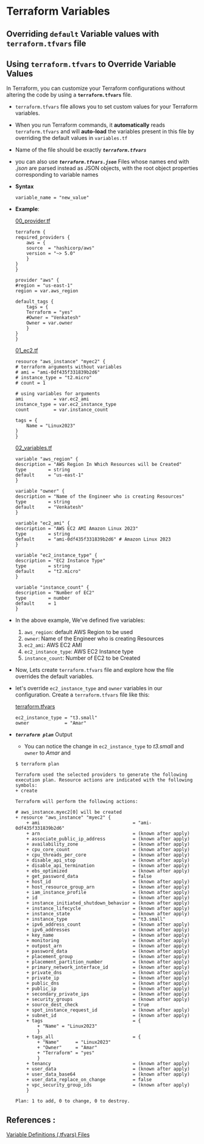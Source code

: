 # Terraform Variables

## Overriding `default` Variable values with `terraform.tfvars` file

## Using `terraform.tfvars` to Override Variable Values

In Terraform, you can customize your Terraform configurations without altering the code by using a **`terraform.tfvars`** file. 

- `terraform.tfvars` file allows you to set custom values for your Terraform variables. 
- When you run Terraform commands, it **automatically** reads `terraform.tfvars` and will **auto-load** the variables present in this file by overriding the default values in `variables.tf` 
- Name of the file should be exactly ***`terraform.tfvars`***
- you can also use ***`terraform.tfvars.json`*** Files whose names end with *.json* are parsed instead as JSON objects, with the root object properties corresponding to variable names

- **Syntax**

    ```hcl
    variable_name = "new_value"
    ```

- **Example**:  

    [00_provider.tf](./00_provider.tf)
    ```hcl
    terraform {
    required_providers {
        aws = {
        source  = "hashicorp/aws"
        version = "~> 5.0"
        }
    }
    }

    provider "aws" {
    #region = "us-east-1"
    region = var.aws_region

    default_tags {
        tags = {
        Terraform = "yes"
        #Owner = "Venkatesh"
        Owner = var.owner
        }
    }
    }
    ```

    [01_ec2.tf](./01_ec2.tf)
    ```hcl
    resource "aws_instance" "myec2" {
    # terraform arguments without variables
    # ami = "ami-0df435f331839b2d6"
    # instance_type = "t2.micro"
    # count = 1

    # using variables for arguments
    ami           = var.ec2_ami
    instance_type = var.ec2_instance_type
    count         = var.instance_count

    tags = {
        Name = "Linux2023"
    }
    }
    ```

    [02_variables.tf](./02_variables.tf)

    ```hcl
    variable "aws_region" {
    description = "AWS Region In Which Resources will be Created"
    type        = string
    default     = "us-east-1"
    }

    variable "owner" {
    description = "Name of the Engineer who is creating Resources"
    type        = string
    default     = "Venkatesh"
    }

    variable "ec2_ami" {
    description = "AWS EC2 AMI Amazon Linux 2023"
    type        = string
    default     = "ami-0df435f331839b2d6" # Amazon Linux 2023
    }

    variable "ec2_instance_type" {
    description = "EC2 Instance Type"
    type        = string
    default     = "t2.micro"
    }

    variable "instance_count" {
    description = "Number of EC2"
    type        = number
    default     = 1
    }
    ```

- In the above example, We've defined five variables: 
    1. `aws_region`: default AWS Region to be used
    2. `owner`: Name of the Engineer who is creating Resources
    3. `ec2_ami`: AWS EC2 AMI
    4. `ec2_instance_type`: AWS EC2 Instance type
    5. `instance_count`: Number of EC2 to be Created

- Now, Lets create `terraform.tfvars` file and explore how the file overrides the default variables.
- let's override `ec2_instance_type` and `owner` variables in our configuration. Create a `terraform.tfvars` file like this:

    [terraform.tfvars](./terraform.tfvars)
    ```hcl
    ec2_instance_type = "t3.small"
    owner             = "Amar"
    ```

- ***`terraform plan`*** Output

    - You can notice the change in `ec2_instance_type` to *t3.small* and `owner` to *Amar* and  

    ```hcl
    $ terraform plan

    Terraform used the selected providers to generate the following execution plan. Resource actions are indicated with the following symbols:
    + create

    Terraform will perform the following actions:

    # aws_instance.myec2[0] will be created
    + resource "aws_instance" "myec2" {
        + ami                                  = "ami-0df435f331839b2d6"
        + arn                                  = (known after apply)
        + associate_public_ip_address          = (known after apply)
        + availability_zone                    = (known after apply)
        + cpu_core_count                       = (known after apply)
        + cpu_threads_per_core                 = (known after apply)
        + disable_api_stop                     = (known after apply)
        + disable_api_termination              = (known after apply)
        + ebs_optimized                        = (known after apply)
        + get_password_data                    = false
        + host_id                              = (known after apply)
        + host_resource_group_arn              = (known after apply)
        + iam_instance_profile                 = (known after apply)
        + id                                   = (known after apply)
        + instance_initiated_shutdown_behavior = (known after apply)
        + instance_lifecycle                   = (known after apply)
        + instance_state                       = (known after apply)
        + instance_type                        = "t3.small"
        + ipv6_address_count                   = (known after apply)
        + ipv6_addresses                       = (known after apply)
        + key_name                             = (known after apply)
        + monitoring                           = (known after apply)
        + outpost_arn                          = (known after apply)
        + password_data                        = (known after apply)
        + placement_group                      = (known after apply)
        + placement_partition_number           = (known after apply)
        + primary_network_interface_id         = (known after apply)
        + private_dns                          = (known after apply)
        + private_ip                           = (known after apply)
        + public_dns                           = (known after apply)
        + public_ip                            = (known after apply)
        + secondary_private_ips                = (known after apply)
        + security_groups                      = (known after apply)
        + source_dest_check                    = true
        + spot_instance_request_id             = (known after apply)
        + subnet_id                            = (known after apply)
        + tags                                 = {
            + "Name" = "Linux2023"
            }
        + tags_all                             = {
            + "Name"      = "Linux2023"
            + "Owner"     = "Amar"
            + "Terraform" = "yes"
            }
        + tenancy                              = (known after apply)
        + user_data                            = (known after apply)
        + user_data_base64                     = (known after apply)
        + user_data_replace_on_change          = false
        + vpc_security_group_ids               = (known after apply)
        }

    Plan: 1 to add, 0 to change, 0 to destroy.
    ```

## References : 

[Variable Definitions (.tfvars) Files](https://developer.hashicorp.com/terraform/language/values/variables#variable-definitions-tfvars-files)

